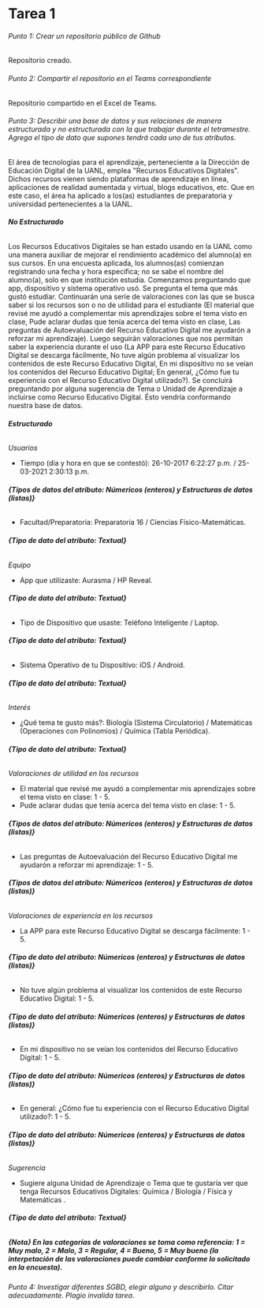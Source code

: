 # Tarea 1
###### Punto 1: Crear un repositorio público de Github
Repositorio creado.

###### Punto 2: Compartir el repositorio en el Teams correspondiente 
Repositorio compartido en el Excel de Teams.

###### Punto 3: Describir una base de datos y sus relaciones de manera estructurada y no estructurada con la que trabajar durante el tetramestre. Agrega el tipo de dato que supones tendrá cada uno de tus atributos.

El área de tecnologías para el aprendizaje, perteneciente a la Dirección de Educación Digital de la UANL, emplea "Recursos Educativos Digitales". Dichos recursos vienen siendo plataformas de aprendizaje en línea, aplicaciones de realidad aumentada y virtual, blogs educativos, etc. Que en este caso, el área ha aplicado a los(as) estudiantes de preparatoria y universidad pertenecientes a la UANL. 

###### ***No Estructurado***

Los Recursos Educativos Digitales se han estado usando en la UANL como una manera auxiliar de mejorar el rendimiento académico del alumno(a) en sus cursos. En una encuesta aplicada, los alumnos(as) comienzan registrando una fecha y hora específica; no se sabe el nombre del alumno(a), solo en que institución estudia. Comenzamos preguntando que app, dispositivo y sistema operativo usó. Se pregunta el tema que más gustó estudiar. Continuarán una serie de valoraciones con las que se busca saber si los recursos son o no de utilidad para el estudiante (El material que revisé me ayudó a complementar mis aprendizajes sobre el tema visto en clase, Pude aclarar dudas que tenía acerca del tema visto en clase, Las preguntas de Autoevaluación del Recurso Educativo Digital me ayudarón a reforzar mi aprendizaje). Luego seguirán valoraciones que nos permitan saber la experiencia durante el uso (La APP para este Recurso Educativo Digital se descarga fácilmente, No tuve algún problema al visualizar los contenidos de este Recurso Educativo Digital, En mi dispositivo no se veían los contenidos del Recurso Educativo Digital; En general, ¿Cómo fue tu experiencia con el Recurso Educativo Digital utilizado?). Se concluirá preguntando por alguna sugerencia de Tema o Unidad de Aprendizaje a incluirse como Recurso Educativo Digital. Ésto vendría conformando nuestra base de datos.

###### ***Estructurado***

*Usuarios*
- Tiempo (día y hora en que se contestó): 26-10-2017  6:22:27 p.m. / 25-03-2021  2:30:13 p.m.
###### **{Tipos de datos del atributo: Númericos (enteros) y Estructuras de datos (listas)}**    
- Facultad/Preparatoria: Preparatoria 16 / Ciencias Físico-Matemáticas.
###### **{Tipo de dato del atributo: Textual}**    

*Equipo*
- App que utilizaste: Aurasma / HP Reveal.
###### **{Tipo de dato del atributo: Textual}**  
- Tipo de Dispositivo que usaste: Teléfono Inteligente / Laptop.
###### **{Tipo de dato del atributo: Textual}**  
- Sistema Operativo de tu Dispositivo: iOS / Android.
###### **{Tipo de dato del atributo: Textual}**  

*Interés*
- ¿Qué tema te gusto más?: Biología (Sistema Circulatorio) / Matemáticas (Operaciones con Polinomios) / Química (Tabla Periódica).    
###### **{Tipo de dato del atributo: Textual}**  

*Valoraciones de utilidad en los recursos*
- El material que revisé me ayudó a complementar mis aprendizajes sobre el tema visto en clase: 1 - 5.
- Pude aclarar dudas que tenía acerca del tema visto en clase: 1 - 5.
###### **{Tipos de datos del atributo: Númericos (enteros) y Estructuras de datos (listas)}**  
- Las preguntas de Autoevaluación del Recurso Educativo Digital me ayudarón a reforzar mi aprendizaje: 1 - 5. 
###### **{Tipos de datos del atributo: Númericos (enteros) y Estructuras de datos (listas)}**  

*Valoraciones de experiencia en los recursos*
- La APP para este Recurso Educativo Digital se descarga fácilmente: 1 - 5.  
###### **{Tipo de dato del atributo: Númericos (enteros) y Estructuras de datos (listas)}**  
- No tuve algún problema al visualizar los contenidos de este Recurso Educativo Digital: 1 - 5. 
###### **{Tipo de dato del atributo: Númericos (enteros) y Estructuras de datos (listas)}**  
- En mi dispositivo no se veían los contenidos del Recurso Educativo Digital: 1 - 5.
###### **{Tipo de dato del atributo: Númericos (enteros) y Estructuras de datos (listas)}**  
- En general: ¿Cómo fue tu experiencia con el Recurso Educativo Digital utilizado?: 1 - 5.
###### **{Tipo de dato del atributo: Númericos (enteros) y Estructuras de datos (listas)}**  

*Sugerencia*
- Sugiere alguna Unidad de Aprendizaje o Tema que te gustaría ver que tenga Recursos Educativos Digitales: Química / Biología / Física y Matemáticas .  
###### **{Tipo de dato del atributo: Textual}**  

##### **{Nota}** En las categorías de valoraciones se toma como referencia: 1 = Muy malo, 2 = Malo, 3 = Regular, 4 = Bueno, 5 = Muy bueno (la interpetación de las valoraciones puede cambiar conforme lo solicitado en la encuesta).

###### Punto 4: Investigar diferentes SGBD, elegir alguno y describirlo. Citar adecuadamente. Plagio invalida tarea.
